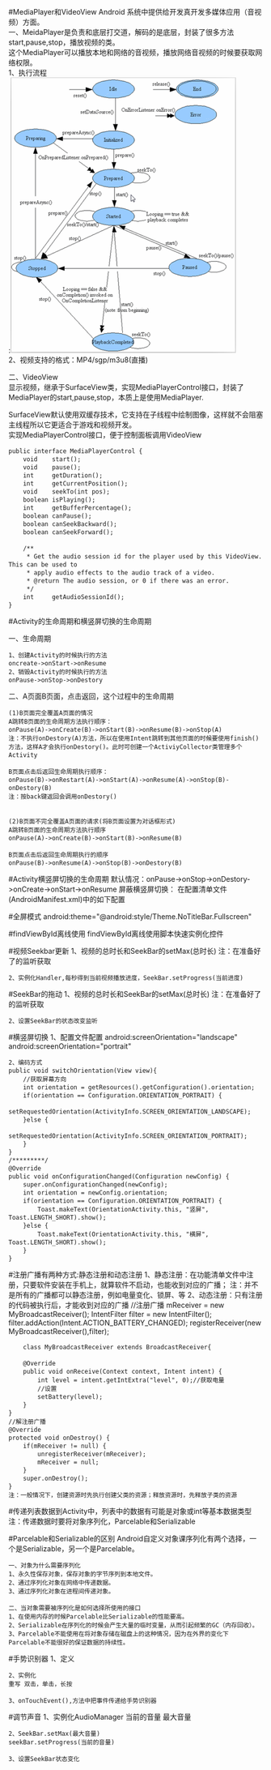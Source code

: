#MediaPlayer和VideoView
Android 系统中提供给开发真开发多媒体应用（音视频）方面。</br>
一、MeidaPlayer是负责和底层打交道，解码的是底层，封装了很多方法start,pause,stop，播放视频的类。</br>
这个MediaPlayer可以播放本地和网络的音视频，播放网络音视频的时候要获取网络权限。</br>
1、执行流程</br>:![image](note_resource/MediaPlayer.PNG)</br>
2、视频支持的格式：MP4/sgp/m3u8(直播)</br>


二、VideoView</br>
显示视频，继承于SurfaceView类，实现MediaPlayerControl接口，封装了MediaPlayer的start,pause,stop，本质上是使用MediaPlayer.

SurfaceView默认使用双缓存技术，它支持在子线程中绘制图像，这样就不会阻塞主线程所以它更适合于游戏和视频开发。</br>
实现MediaPlayerControl接口，便于控制面板调用VideoView

    public interface MediaPlayerControl {
        void    start();
        void    pause();
        int     getDuration();
        int     getCurrentPosition();
        void    seekTo(int pos);
        boolean isPlaying();
        int     getBufferPercentage();
        boolean canPause();
        boolean canSeekBackward();
        boolean canSeekForward();

        /**
         * Get the audio session id for the player used by this VideoView. This can be used to
         * apply audio effects to the audio track of a video.
         * @return The audio session, or 0 if there was an error.
         */
        int     getAudioSessionId();
    }


#Activity的生命周期和横竖屏切换的生命周期

一、生命周期

    1、创建Activity的时候执行的方法
	oncreate->onStart->onResume
    2、销毁Activity的时候执行的方法
	onPause->onStop->onDestory


二、A页面B页面，点击返回，这个过程中的生命周期
    
    (1)B页面完全覆盖A页面的情况
    A跳转B页面的生命周期方法执行顺序：
	onPause(A)->onCreate(B)->onStart(B)->onResume(B)->onStop(A)
	注：不执行onDestory(A)方法，所以在使用Intent跳转到其他页面的时候要使用finish()方法，这样A才会执行onDestory()。此时可创建一个ActiviyCollector类管理多个Activity
    
    B页面点击后返回生命周期执行顺序：
	onPause(B)->onRestart(A)->onStart(A)->onResume(A)->onStop(B)-onDestory(B)
	注：按back键返回会调用onDestory()
    

    (2)B页面不完全覆盖A页面的请求(将B页面设置为对话框形式)
    A跳转B页面的生命周期方法执行顺序
	onPause(A)->onCreate(B)->onStart(B)->onResume(B)

    B页面点击后返回生命周期执行的顺序
	onPause(B)->onResume(A)->onStop(B)->onDestory(B)

#Activity横竖屏切换的生命周期
    默认情况：onPause->onStop->onDestory->onCreate->onStart->onResume
	屏蔽横竖屏切换：
	在配置清单文件(AndroidManifest.xml)中的<Activity />如下配置
	<activity
            android:name=".activity.SystemVideoPlayer"
            android:configChanges="orientation|screenSize|keyboardHidden"
            ></activity>

#全屏模式
    android:theme="@android:style/Theme.NoTitleBar.Fullscreen"

#findViewById离线使用
findViewById离线使用脚本快速实例化控件

#视频Seekbar更新
    1、视频的总时长和SeekBar的setMax(总时长)
	注：在准备好了的监听获取	

    2、实例化Handler,每秒得到当前视频播放进度，SeekBar.setProgress(当前进度)

#SeekBar的拖动
    1、视频的总时长和SeekBar的setMax(总时长)
	注：在准备好了的监听获取	

	2、设置SeekBar的状态改变监听

#横竖屏切换
    1、配置文件配置
	android:screenOrientation="landscape"<!--横屏-->
	android:screenOrientation="portrait"<!--竖屏-->
    
    2、编码方式
	public void switchOrientation(View view){
        //获取屏幕方向
        int orientation = getResources().getConfiguration().orientation;
        if(orientation == Configuration.ORIENTATION_PORTRAIT) {
            setRequestedOrientation(ActivityInfo.SCREEN_ORIENTATION_LANDSCAPE);
        }else {
            setRequestedOrientation(ActivityInfo.SCREEN_ORIENTATION_PORTRAIT);
        }
    }
	/*********/
	@Override
    public void onConfigurationChanged(Configuration newConfig) {
        super.onConfigurationChanged(newConfig);
        int orientation = newConfig.orientation;
        if(orientation == Configuration.ORIENTATION_PORTRAIT) {
            Toast.makeText(OrientationActivity.this, "竖屏", Toast.LENGTH_SHORT).show();
        }else {
            Toast.makeText(OrientationActivity.this, "横屏", Toast.LENGTH_SHORT).show();
        }
    }
    
#注册广播有两种方式:静态注册和动态注册
    1、静态注册：在功能清单文件中注册，只要软件安装在手机上，就算软件不启动，也能收到对应的广播；
	注：并不是所有的广播都可以静态注册，例如电量变化、锁屏、等
    2、动态注册：只有注册的代码被执行后，才能收到对应的广播
	//注册广播
        mReceiver = new MyBroadcastReceiver();
        IntentFilter filter = new IntentFilter();
        filter.addAction(Intent.ACTION_BATTERY_CHANGED);
        registerReceiver(new MyBroadcastReceiver(),filter);
	
		class MyBroadcastReceiver extends BroadcastReceiver{

        @Override
        public void onReceive(Context context, Intent intent) {
            int level = intent.getIntExtra("level", 0);//获取电量
            //设置
            setBattery(level);
        }
    }
	//解注册广播
	@Override
    protected void onDestroy() {
        if(mReceiver != null) {
            unregisterReceiver(mReceiver);
            mReceiver = null;
        }
        super.onDestroy();
    }
	注：一般情况下，创建资源时先执行创建父类的资源；释放资源时，先释放子类的资源

#传递列表数据到Activity中，列表中的数据有可能是对象或int等基本数据类型
    注：传递数据时要将对象序列化，Parcelable和Serializable

#Parcelable和Serializable的区别
    Android自定义对象课序列化有两个选择，一个是Serializable，另一个是Parcelable。

	一、对象为什么需要序列化
	1、永久性保存对象，保存对象的字节序列到本地文件。
	2、通过序列化对象在网络中传递数据。
	3、通过序列化对象在进程间传递对象。

	二、当对象需要被序列化是如何选择所使用的接口
	1、在使用内存的时候Parcelable比Serializable的性能要高。
	2、Serializable在序列化的时候会产生大量的临时变量，从而引起频繁的GC（内存回收）。
	3、Parcelable不能使用在将对象存储在磁盘上的这种情况，因为在外界的变化下Parcelable不能很好的保证数据的持续性。

#手势识别器
    1、定义
	
	2、实例化
	重写 双击，单击，长按

	3、onTouchEvent(),方法中把事件传递给手势识别器

#调节声音
    1、实例化AudioManager
	当前的音量
	最大音量

	2、SeekBar.setMax(最大音量)
	seekBar.setProgress(当前的音量)

	3、设置SeekBar状态变化
    
    
	
    